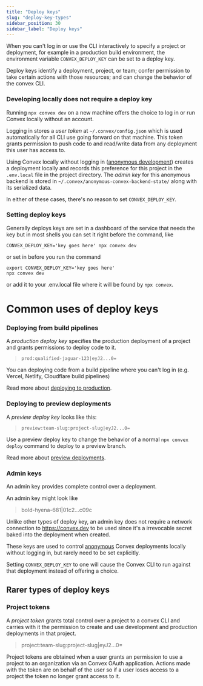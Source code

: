 ```yaml
---
title: "Deploy keys"
slug: "deploy-key-types"
sidebar_position: 30
sidebar_label: "Deploy keys"
---
```


When you can't log in or use the CLI interactively to specify a project or
deployment, for example in a production build environment, the environment
variable `CONVEX_DEPLOY_KEY` can be set to a deploy key.

Deploy keys identify a deployment, project, or team; confer permission to take
certain actions with those resources; and can change the behavior of the convex
CLI.

### Developing locally does not require a deploy key

Running `npx convex dev` on a new machine offers the choice to log in or run
Convex locally without an account.

Logging in stores a _user token_ at `~/.convex/config.json` which is used
automatically for all CLI use going forward on that machine. This token grants
permission to push code to and read/write data from any deployment this user has
access to.

Using Convex locally without logging in
([anonymous development](/docs/cli/local-deployments-for-dev.mdx#anonymous-development))
creates a deployment locally and records this preference for this project in the
`.env.local` file in the project directory. The _admin key_ for this anonymous
backend is stored in `~/.convex/anonymous-convex-backend-state/` along with its
serialized data.

In either of these cases, there's no reason to set `CONVEX_DEPLOY_KEY`.

### Setting deploy keys

Generally deploys keys are set in a dashboard of the service that needs the key
but in most shells you can set it right before the command, like

```
CONVEX_DEPLOY_KEY='key goes here' npx convex dev
```

or set in before you run the command

```
export CONVEX_DEPLOY_KEY='key goes here'
npx convex dev
```

or add it to your .env.local file where it will be found by `npx convex`.

# Common uses of deploy keys

### Deploying from build pipelines

A _production deploy key_ specifies the production deployment of a project and
grants permissions to deploy code to it.

> `prod:qualified-jaguar-123|eyJ2...0=`

You can deploying code from a build pipeline where you can't log in (e.g.
Vercel, Netlify, Cloudflare build pipelines)

Read more about
[deploying to production](https://docs.convex.dev/production/hosting/).

### Deploying to preview deployments

A _preview deploy key_ looks like this:

> `preview:team-slug:project-slug|eyJ2...0=`

Use a preview deploy key to change the behavior of a normal `npx convex deploy`
command to deploy to a preview branch.

Read more about [preview deployments](/production/hosting/preview-deployments).

### Admin keys

An admin key provides complete control over a deployment.

An admin key might look like

> bold-hyena-681|01c2...c09c

Unlike other types of deploy key, an admin key does not require a network
connection to https://convex.dev to be used since it's a irrevocable secret
baked into the deployment when created.

These keys are used to control
[anonymous](/docs/cli/local-deployments-for-dev.mdx#anonymous-development)
Convex deployments locally without logging in, but rarely need to be set
explicitly.

Setting `CONVEX_DEPLOY_KEY` to one will cause the Convex CLI to run against that
deployment instead of offering a choice.

## Rarer types of deploy keys

### Project tokens

A _project token_ grants total control over a project to a convex CLI and
carries with it the permission to create and use development and production
deployments in that project.

> project:team-slug:project-slug|eyJ2...0=

Project tokens are obtained when a user grants an permission to use a project to
an organization via an Convex OAuth application. Actions made with the token are
on behalf of the user so if a user loses access to a project the token no longer
grant access to it.
